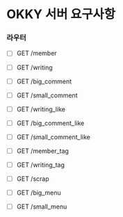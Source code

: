 # OKKY 서버 요구사항


### 라우터
- [ ] GET /member
- [ ] GET /writing
- [ ] GET /big_comment
- [ ] GET /small_comment
- [ ] GET /writing_like
- [ ] GET /big_comment_like
- [ ] GET /small_comment_like
- [ ] GET /member_tag
- [ ] GET /writing_tag
- [ ] GET /scrap
- [ ] GET /big_menu
- [ ] GET /small_menu





